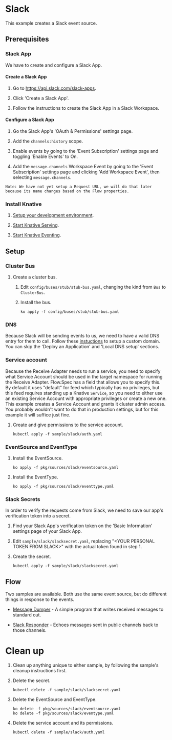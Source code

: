 # Slack

This example creates a Slack event source.

## Prerequisites

### Slack App

We have to create and configure a Slack App.

#### Create a Slack App

1.  Go to <https://api.slack.com/slack-apps>.

1.  Click 'Create a Slack App'.

1.  Follow the instructions to create the Slack App in a Slack Workspace.

#### Configure a Slack App

1.  Go the Slack App's 'OAuth & Permissions' settings page.

1.  Add the `channels:history` scope.

1.  Enable events by going to the 'Event Subscription' settings page and
    toggling 'Enable Events' to On.

1.  Add the `message.channels` Workspace Event by going to the 'Event
    Subscription' settings page and clicking 'Add Workspace Event', then
    selecting `message.channels`.

`Note: We have not yet setup a Request URL, we will do that later because its
name changes based on the Flow properties.`

### Install Knative

1.  [Setup your development environment](../../DEVELOPMENT.md#getting-started).

1.  [Start Knative Serving](../../README.md#start-knative).

1.  [Start Knative Eventing](../../README.md#start-eventing).

## Setup

### Cluster Bus

1.  Create a cluster bus.

    1.  Edit `config/buses/stub/stub-bus.yaml`, changing the kind from `Bus` to
        `ClusterBus`.

    1.  Install the bus.

        ```shell
        ko apply -f config/buses/stub/stub-bus.yaml
        ```

### DNS

Because Slack will be sending events to us, we need to have a valid DNS entry
for them to call. Follow these
[instuctions](https://github.com/knative/docs/blob/master/serving/using-a-custom-domain.md)
to setup a custom domain. You can skip the 'Deploy an Application' and 'Local
DNS setup' sections.

### Service account

Because the Receive Adapter needs to run a service, you need to specify what
Service Account should be used in the target namespace for running the Receive
Adapter. Flow.Spec has a field that allows you to specify this. By default it
uses "default" for feed which typically has no privileges, but this feed
requires standing up a Knative `Service`, so you need to either use an existing Service
Account with appropriate privileges or create a new one. This example creates a
Service Account and grants it cluster admin access. You probably wouldn't want
to do that in production settings, but for this example it will suffice just
fine.

1.  Create and give permissions to the service account.

    ```shell
    kubectl apply -f sample/slack/auth.yaml
    ```

### EventSource and EventType

1.  Install the EventSource.

    ```shell
    ko apply -f pkg/sources/slack/eventsource.yaml
    ```

1.  Install the EventType.

    ```shell
    ko apply -f pkg/sources/slack/eventtype.yaml
    ```

### Slack Secrets

In order to verify the requests come from Slack, we need to save our app's
verification token into a secret.

1.  Find your Slack App's verification token on the 'Basic Information' settings
    page of your Slack App.

1.  Edit `sample/slack/slacksecret.yaml`, replacing
    "\<YOUR PERSONAL TOKEN FROM SLACK>" with the actual token found in step 1.

1.  Create the secret.

    ```shell
    kubectl apply -f sample/slack/slacksecret.yaml
    ```

## Flow

Two samples are available. Both use the same event source, but do different
things in response to the events.

*   [Message Dumper](message_dumper/README.md) - A simple program that writes
    received messages to standard out.

*   [Slack Responder](slack_responder/README.md) - Echoes messages sent in
    public channels back to those channels.

# Clean up

1.  Clean up anything unique to either sample, by following the sample's cleanup
    instructions first.

1.  Delete the secret.

    ```shell
    kubectl delete -f sample/slack/slacksecret.yaml
    ```

1.  Delete the EventSource and EventType.

    ```shell
    ko delete -f pkg/sources/slack/eventsource.yaml
    ko delete -f pkg/sources/slack/eventype.yaml
    ```

1.  Delete the service account and its permissions.

    ```shell
    kubectl delete -f sample/slack/auth.yaml
    ```
